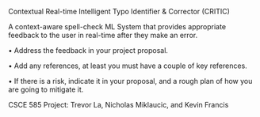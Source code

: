 Contextual Real-time Intelligent Typo Identifier & Corrector (CRITIC)

A context-aware spell-check ML System that provides appropriate feedback to the user in real-time after they make an error.

• Address the feedback in your project proposal.

• Add any references, at least you must have a couple of key references.

• If there is a risk, indicate it in your proposal, and a rough plan of how you are going to
mitigate it.

CSCE 585 Project: Trevor La, Nicholas Miklaucic, and Kevin Francis
